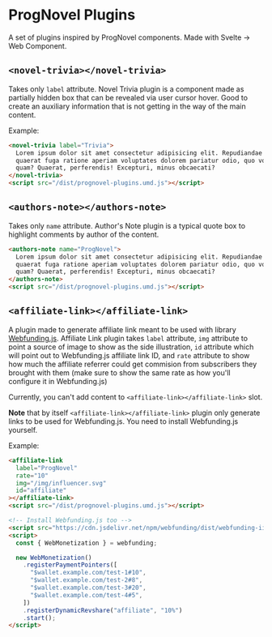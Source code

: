 # ProgNovel Plugins

A set of plugins inspired by ProgNovel components. Made with Svelte -> Web Component.

## `<novel-trivia></novel-trivia>`

Takes only `label` attribute. Novel Trivia plugin is a component made as partially hidden box that can be revealed via user cursor hover. Good to create an auxiliary information that is not getting in the way of the main content.

Example:

```html
<novel-trivia label="Trivia">
  Lorem ipsum dolor sit amet consectetur adipisicing elit. Repudiandae eum accusamus cupiditate
  quaerat fuga ratione aperiam voluptates dolorem pariatur odio, quo voluptatem aspernatur nostrum
  quam? Quaerat, perferendis! Excepturi, minus obcaecati?
</novel-trivia>
<script src="/dist/prognovel-plugins.umd.js"></script>
```

## `<authors-note></authors-note>`

Takes only `name` attribute. Author's Note plugin is a typical quote box to highlight comments by author of the content.

```html
<authors-note name="ProgNovel">
  Lorem ipsum dolor sit amet consectetur adipisicing elit. Repudiandae eum accusamus cupiditate
  quaerat fuga ratione aperiam voluptates dolorem pariatur odio, quo voluptatem aspernatur nostrum
  quam? Quaerat, perferendis! Excepturi, minus obcaecati?
</authors-note>
<script src="/dist/prognovel-plugins.umd.js"></script>
```

## `<affiliate-link></affiliate-link>`

A plugin made to generate affiliate link meant to be used with library [Webfunding.js](https://github.com/prognoveljs/webfunding). Affiliate Link plugin takes `label` attribute, `img` attribute to point a source of image to show as the side illustration, `id` attribute which will point out to Webfunding.js affiliate link ID, and `rate` attribute to show how much the affiliate referrer could get commision from subscribers they brought with them (make sure to show the same rate as how you'll configure it in Webfunding.js)

Currently, you can't add content to `<affiliate-link></affiliate-link>` slot.

**Note** that by itself `<affiliate-link></affiliate-link>` plugin only generate links to be used for Webfunding.js. You need to install Webfunding.js yourself.

Example:

```html
<affiliate-link
  label="ProgNovel"
  rate="10"
  img="/img/influencer.svg"
  id="affiliate"
></affiliate-link>
<script src="/dist/prognovel-plugins.umd.js"></script>

<!-- Install Webfunding.js too -->
<script src="https://cdn.jsdelivr.net/npm/webfunding/dist/webfunding-iife.js"></script>
<script>
  const { WebMonetization } = webfunding;

  new WebMonetization()
    .registerPaymentPointers([
      "$wallet.example.com/test-1#10",
      "$wallet.example.com/test-2#8",
      "$wallet.example.com/test-3#20",
      "$wallet.example.com/test-4#5",
    ])
    .registerDynamicRevshare("affiliate", "10%")
    .start();
</script>
```
